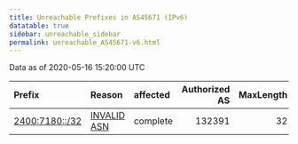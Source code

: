```yaml
---
title: Unreachable Prefixes in AS45671 (IPv6)
datatable: true
sidebar: unreachable_sidebar
permalink: unreachable_AS45671-v6.html
---
```


Data as of 2020-05-16 15:20:00 UTC


<div class="datatable-begin"></div>

| Prefix                                                 | Reason                                                                                                | affected   |   Authorized AS |   MaxLength | Anchor                                       |   unreachable /48s |
|:-------------------------------------------------------|:------------------------------------------------------------------------------------------------------|:-----------|----------------:|------------:|:---------------------------------------------|-------------------:|
| [2400:7180::/32](https://stat.ripe.net/2400:7180::/32) | [INVALID ASN](https://rpki-validator.ripe.net/announcement-preview?asn=AS45671&prefix=2400:7180::/32) | complete   |          132391 |          32 | [APNIC](unreachable_APNIC_RPKI_Root-v6.html) |              65536 |

<div class="datatable-end"></div>